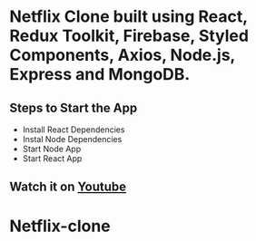 # Netflix Clone built using React, Redux Toolkit, Firebase, Styled Components, Axios, Node.js, Express and MongoDB.

## Steps to Start the App

+ Install React Dependencies
+ Instal Node Dependencies
+ Start Node App
+ Start React App


## Watch it on [Youtube](https://www.youtube.com/watch?v=HgaJW2I4Mbk)

# Netflix-clone
